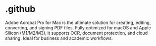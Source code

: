# .github
Adobe Acrobat Pro for Mac is the ultimate solution for creating, editing, converting, and signing PDF files. Fully optimized for macOS and Apple Silicon (M1/M2/M3), it supports OCR, document protection, and cloud sharing. Ideal for business and academic workflows.
